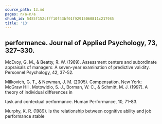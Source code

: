 ```yaml
---
source_path: 13.md
pages: n/a-n/a
chunk_id: 5485f152cfff10f43bf01f92915060811c217985
title: '13'
---
```

## performance. Journal of Applied Psychology, 73, 327–330.

McEvoy, G. M., & Beatty, R. W. (1989). Assessment centers and subordinate appraisals of managers: A seven-year examination of predictive validity. Personnel Psychology, 42, 37–52.

Milkovich, G. T., & Newman, J. M. (2005). Compensation. New York: McGraw Hill. Motowidlo, S. J., Borman, W. C., & Schmitt, M. J. (1997). A theory of individual differences in

task and contextual performance. Human Performance, 10, 71–83.

Murphy, K. R. (1989). Is the relationship between cognitive ability and job performance stable
